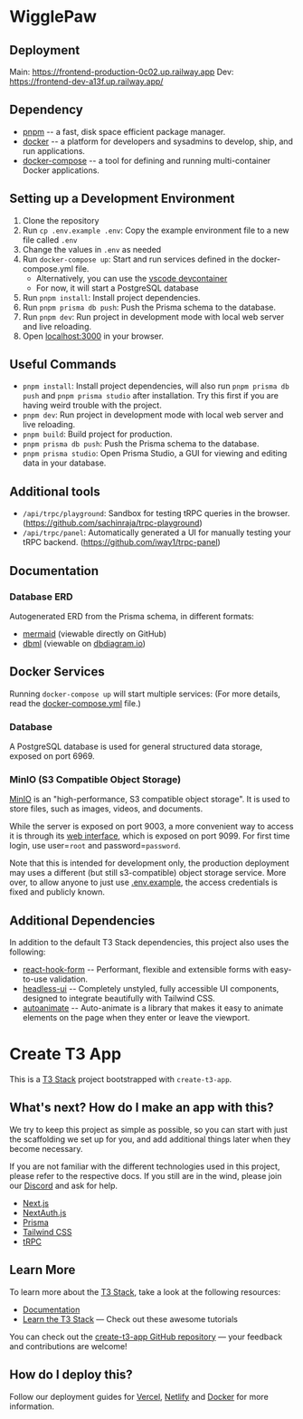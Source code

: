 # WigglePaw

## Deployment

Main: https://frontend-production-0c02.up.railway.app
Dev: https://frontend-dev-a13f.up.railway.app/

## Dependency

- [pnpm](https://pnpm.js.org/) -- a fast, disk space efficient package manager.
- [docker](https://www.docker.com/) -- a platform for developers and sysadmins to develop, ship, and run applications.
- [docker-compose](https://docs.docker.com/compose/) -- a tool for defining and running multi-container Docker applications.

## Setting up a Development Environment

1. Clone the repository
2. Run `cp .env.example .env`: Copy the example environment file to a new file called `.env`
3. Change the values in `.env` as needed
4. Run `docker-compose up`: Start and run services defined in the docker-compose.yml file.
   - Alternatively, you can use the [vscode devcontainer](https://code.visualstudio.com/docs/remote/containers)
   - For now, it will start a PostgreSQL database
5. Run `pnpm install`: Install project dependencies.
6. Run `pnpm prisma db push`: Push the Prisma schema to the database.
7. Run `pnpm dev`: Run project in development mode with local web server and live reloading.
8. Open [localhost:3000](http://localhost:3000) in your browser.

## Useful Commands

- `pnpm install`: Install project dependencies, will also run `pnpm prisma db push` and `pnpm prisma studio` after installation. Try this first if you are having weird trouble with the project.
- `pnpm dev`: Run project in development mode with local web server and live reloading.
- `pnpm build`: Build project for production.
- `pnpm prisma db push`: Push the Prisma schema to the database.
- `pnpm prisma studio`: Open Prisma Studio, a GUI for viewing and editing data in your database.

## Additional tools

- `/api/trpc/playground`: Sandbox for testing tRPC queries in the browser. (https://github.com/sachinraja/trpc-playground)
- `/api/trpc/panel`: Automatically generated a UI for manually testing your tRPC backend. (https://github.com/iway1/trpc-panel)

## Documentation

### Database ERD

Autogenerated ERD from the Prisma schema, in different formats:

- [mermaid](./docs/erd.md) (viewable directly on GitHub)
- [dbml](./docs/erd.schema) (viewable on [dbdiagram.io](https://dbdiagram.io))

## Docker Services

Running `docker-compose up` will start multiple services:
(For more details, read the [docker-compose.yml](./docker-compose.yml) file.)

### Database

A PostgreSQL database is used for general structured data storage, exposed on port 6969.

### MinIO (S3 Compatible Object Storage)

[MinIO](https://min.io/) is an "high-performance, S3 compatible object storage".
It is used to store files, such as images, videos, and documents.

While the server is exposed on port 9003, a more convenient way to access it is through its [web interface](http://localhost:9099/minio/), which is exposed on port 9099. For first time login, use user=`root` and password=`password`.

Note that this is intended for development only, the production deployment may uses a different (but still s3-compatible) object storage service. More over, to allow anyone to just use [.env.example](./.env.example), the access credentials is fixed and publicly known.

## Additional Dependencies

In addition to the default T3 Stack dependencies, this project also uses the following:

- [react-hook-form](https://react-hook-form.com/) -- Performant, flexible and extensible forms with easy-to-use validation.
- [headless-ui](https://headlessui.dev/) -- Completely unstyled, fully accessible UI components, designed to integrate beautifully with Tailwind CSS.
- [autoanimate](https://auto-animate.formkit.com) -- Auto-animate is a library that makes it easy to animate elements on the page when they enter or leave the viewport.

# Create T3 App

This is a [T3 Stack](https://create.t3.gg/) project bootstrapped with `create-t3-app`.

## What's next? How do I make an app with this?

We try to keep this project as simple as possible, so you can start with just the scaffolding we set up for you, and add additional things later when they become necessary.

If you are not familiar with the different technologies used in this project, please refer to the respective docs. If you still are in the wind, please join our [Discord](https://t3.gg/discord) and ask for help.

- [Next.js](https://nextjs.org)
- [NextAuth.js](https://next-auth.js.org)
- [Prisma](https://prisma.io)
- [Tailwind CSS](https://tailwindcss.com)
- [tRPC](https://trpc.io)

## Learn More

To learn more about the [T3 Stack](https://create.t3.gg/), take a look at the following resources:

- [Documentation](https://create.t3.gg/)
- [Learn the T3 Stack](https://create.t3.gg/en/faq#what-learning-resources-are-currently-available) — Check out these awesome tutorials

You can check out the [create-t3-app GitHub repository](https://github.com/t3-oss/create-t3-app) — your feedback and contributions are welcome!

## How do I deploy this?

Follow our deployment guides for [Vercel](https://create.t3.gg/en/deployment/vercel), [Netlify](https://create.t3.gg/en/deployment/netlify) and [Docker](https://create.t3.gg/en/deployment/docker) for more information.

